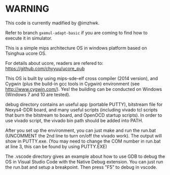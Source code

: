 # WARNING

This code is currently madified by @imzhwk.

Refer to branch `gxemul-adapt-basic` if you are coming to find how to execute it in simulator.



This is a simple mips architecture OS in windows platform based on Tsinghua ucore OS. 

For details about ucore, readers are refered to:
https://github.com/chyyuu/ucore_pub

This OS is built by using mips-sde-elf cross compiler (2014 version), and Cygwin (plus the build-in gcc tools in Cygwin) environment
(see http://www.cygwin.com/). Yes! the building can be conducted on Windows (Windows 7 and 10 are tested).

debug directory contains an useful app (portable PUTTY), bitstream file for Nexys4-DDR board, and many useful scripts (including vivado tcl scripts that burn the bitstream to board, and OpenOCD startup scripts). In order to use vivado script, the vivado bin path should be added into PATH.

After you set up the environment, you can just make and run the run.bat (UNCOMMENT the 2nd line to turn on/off the vivado work). The output will show in PUTTY.exe. (You may need to change the COM number in run.bat at line 3, this can be found by using PUTTY.EXE)

The .vscode directory gives an example about how to use GDB to debug the OS in Visual Studio Code with the Native Debug extension. You can just run the run.bat and setup a breakpoint. Then press "F5" to debug in vscode.



